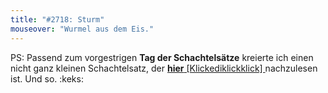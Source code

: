 ```yaml
---
title: "#2718: Sturm"
mouseover: "Wurmel aus dem Eis."
---
```


PS: 
Passend zum vorgestrigen <strong>Tag der Schachtelsätze</strong> kreierte ich einen nicht ganz kleinen Schachtelsatz, der <a href="http://www.morast.eu/2013/02/26/schachtelsatz/"><strong>hier</strong> [Klickediklickklick] </a>nachzulesen ist.
Und so.
:keks:


